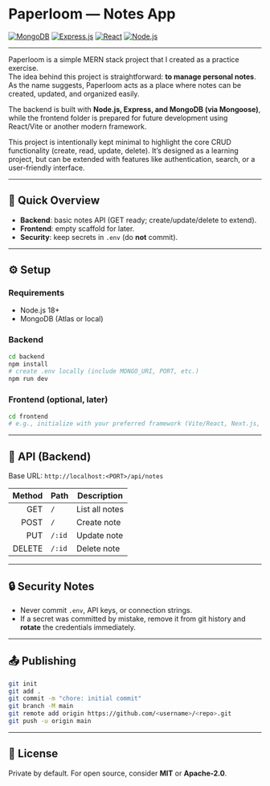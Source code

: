 # Paperloom — Notes App

[![MongoDB](https://img.shields.io/badge/MongoDB-4EA94B?style=for-the-badge&logo=mongodb&logoColor=white)](https://www.mongodb.com/)
[![Express.js](https://img.shields.io/badge/Express.js-000000?style=for-the-badge&logo=express&logoColor=white)](https://expressjs.com/)
[![React](https://img.shields.io/badge/React-20232A?style=for-the-badge&logo=react&logoColor=61DAFB)](https://react.dev/)
[![Node.js](https://img.shields.io/badge/Node.js-43853D?style=for-the-badge&logo=node.js&logoColor=white)](https://nodejs.org/)

---

Paperloom is a simple MERN stack project that I created as a practice exercise.  
The idea behind this project is straightforward: **to manage personal notes**.  
As the name suggests, Paperloom acts as a place where notes can be created, updated, and organized easily.

The backend is built with **Node.js, Express, and MongoDB (via Mongoose)**, while the frontend folder is prepared for future development using React/Vite or another modern framework.  

This project is intentionally kept minimal to highlight the core CRUD functionality (create, read, update, delete). It’s designed as a learning project, but can be extended with features like authentication, search, or a user-friendly interface.


---

## 🚀 Quick Overview
- **Backend**: basic notes API (GET ready; create/update/delete to extend).
- **Frontend**: empty scaffold for later.
- **Security**: keep secrets in `.env` (do **not** commit).

---

## ⚙️ Setup

### Requirements
- Node.js 18+
- MongoDB (Atlas or local)

### Backend
```bash
cd backend
npm install
# create .env locally (include MONGO_URI, PORT, etc.)
npm run dev
```

### Frontend (optional, later)
```bash
cd frontend
# e.g., initialize with your preferred framework (Vite/React, Next.js, etc.)
```

---

## 📡 API (Backend)

Base URL: `http://localhost:<PORT>/api/notes`

| Method | Path   | Description    |
|------: |------- |----------------|
| GET    | `/`    | List all notes |
| POST   | `/`    | Create note    |
| PUT    | `/:id` | Update note    |
| DELETE | `/:id` | Delete note    |

---

## 🔒 Security Notes
- Never commit `.env`, API keys, or connection strings.
- If a secret was committed by mistake, remove it from git history and **rotate** the credentials immediately.

---

## 📤 Publishing
```bash
git init
git add .
git commit -m "chore: initial commit"
git branch -M main
git remote add origin https://github.com/<username>/<repo>.git
git push -u origin main
```

---

## 📄 License
Private by default. For open source, consider **MIT** or **Apache-2.0**.
